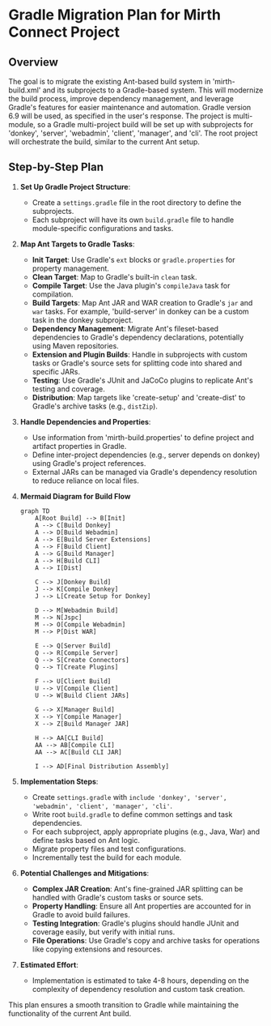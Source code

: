 # Gradle Migration Plan for Mirth Connect Project

## Overview
The goal is to migrate the existing Ant-based build system in 'mirth-build.xml' and its subprojects to a Gradle-based system. This will modernize the build process, improve dependency management, and leverage Gradle's features for easier maintenance and automation. Gradle version 6.9 will be used, as specified in the user's response. The project is multi-module, so a Gradle multi-project build will be set up with subprojects for 'donkey', 'server', 'webadmin', 'client', 'manager', and 'cli'. The root project will orchestrate the build, similar to the current Ant setup.

## Step-by-Step Plan
1. **Set Up Gradle Project Structure**:
   - Create a `settings.gradle` file in the root directory to define the subprojects.
   - Each subproject will have its own `build.gradle` file to handle module-specific configurations and tasks.

2. **Map Ant Targets to Gradle Tasks**:
   - **Init Target**: Use Gradle's `ext` blocks or `gradle.properties` for property management.
   - **Clean Target**: Map to Gradle's built-in `clean` task.
   - **Compile Target**: Use the Java plugin's `compileJava` task for compilation.
   - **Build Targets**: Map Ant JAR and WAR creation to Gradle's `jar` and `war` tasks. For example, 'build-server' in donkey can be a custom task in the donkey subproject.
   - **Dependency Management**: Migrate Ant's fileset-based dependencies to Gradle's dependency declarations, potentially using Maven repositories.
   - **Extension and Plugin Builds**: Handle in subprojects with custom tasks or Gradle's source sets for splitting code into shared and specific JARs.
   - **Testing**: Use Gradle's JUnit and JaCoCo plugins to replicate Ant's testing and coverage.
   - **Distribution**: Map targets like 'create-setup' and 'create-dist' to Gradle's archive tasks (e.g., `distZip`).

3. **Handle Dependencies and Properties**:
   - Use information from 'mirth-build.properties' to define project and artifact properties in Gradle.
   - Define inter-project dependencies (e.g., server depends on donkey) using Gradle's project references.
   - External JARs can be managed via Gradle's dependency resolution to reduce reliance on local files.

4. **Mermaid Diagram for Build Flow**
   ```
   graph TD
       A[Root Build] --> B[Init]
       A --> C[Build Donkey]
       A --> D[Build Webadmin]
       A --> E[Build Server Extensions]
       A --> F[Build Client]
       A --> G[Build Manager]
       A --> H[Build CLI]
       A --> I[Dist]

       C --> J[Donkey Build]
       J --> K[Compile Donkey]
       J --> L[Create Setup for Donkey]

       D --> M[Webadmin Build]
       M --> N[Jspc]
       M --> O[Compile Webadmin]
       M --> P[Dist WAR]

       E --> Q[Server Build]
       Q --> R[Compile Server]
       Q --> S[Create Connectors]
       Q --> T[Create Plugins]

       F --> U[Client Build]
       U --> V[Compile Client]
       U --> W[Build Client JARs]

       G --> X[Manager Build]
       X --> Y[Compile Manager]
       X --> Z[Build Manager JAR]

       H --> AA[CLI Build]
       AA --> AB[Compile CLI]
       AA --> AC[Build CLI JAR]

       I --> AD[Final Distribution Assembly]
   ```

5. **Implementation Steps**:
   - Create `settings.gradle` with `include 'donkey', 'server', 'webadmin', 'client', 'manager', 'cli'`.
   - Write root `build.gradle` to define common settings and task dependencies.
   - For each subproject, apply appropriate plugins (e.g., Java, War) and define tasks based on Ant logic.
   - Migrate property files and test configurations.
   - Incrementally test the build for each module.

6. **Potential Challenges and Mitigations**:
   - **Complex JAR Creation**: Ant's fine-grained JAR splitting can be handled with Gradle's custom tasks or source sets.
   - **Property Handling**: Ensure all Ant properties are accounted for in Gradle to avoid build failures.
   - **Testing Integration**: Gradle's plugins should handle JUnit and coverage easily, but verify with initial runs.
   - **File Operations**: Use Gradle's copy and archive tasks for operations like copying extensions and resources.

7. **Estimated Effort**:
   - Implementation is estimated to take 4-8 hours, depending on the complexity of dependency resolution and custom task creation.

This plan ensures a smooth transition to Gradle while maintaining the functionality of the current Ant build.